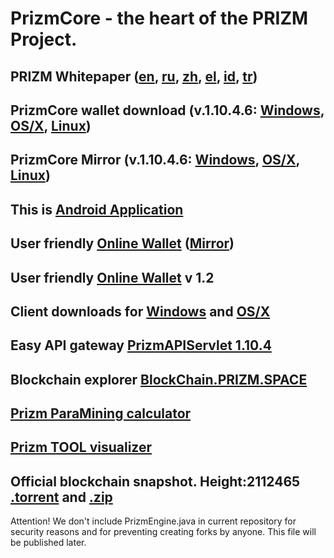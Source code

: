 # PrizmCore - the heart of the PRIZM Project.

## PRIZM Whitepaper ([en](http://tech.prizm.space/wp/prizm_wp_en.pdf?rnd=20200601), [ru](http://tech.prizm.space/wp/prizm_wp_ru.pdf?rnd=20200601), [zh](http://tech.prizm.space/wp/prizm_wp_zh.pdf?rnd=20200601), [el](http://tech.prizm.space/wp/prizm_wp_el.pdf?rnd=20200601), [id](http://tech.prizm.space/wp/prizm_wp_id.pdf?rnd=20200601), [tr](http://tech.prizm.space/wp/prizm_wp_tr.pdf?rnd=20200601))

## PrizmCore wallet download (v.1.10.4.6: [Windows](http://tech.prizm.space/files/prizm-dist-1.10.4.6-win.exe), [OS/X](http://tech.prizm.space/files/prizm-dist-1.10.4.6-mac.dmg), [Linux](http://tech.prizm.space/files/prizm-dist-1.10.4.6-linux.tgz))
## PrizmCore Mirror (v.1.10.4.6: [Windows](https://tech.prizm.vip/files/prizm-dist-1.10.4.6-win.exe), [OS/X](https://tech.prizm.vip/files/prizm-dist-1.10.4.6-mac.dmg), [Linux](https://tech.prizm.vip/files/prizm-dist-1.10.4.6-linux.tgz))

## This is [Android Application](http://tech.prizm.space/files/prizm.apk)

## User friendly [Online Wallet](https://wallet.prizm.space/) ([Mirror](https://wallet.prizm-space.com/))

## User friendly [Online Wallet](https://wallet.prizm.vip/) v 1.2

## Client downloads for [Windows](http://tech.prizm.space/files/PRIZM_Wallet_Setup.exe) and [OS/X](http://tech.prizm.space/files/PRIZM_Wallet.dmg)

## Easy API gateway [PrizmAPIServlet 1.10.4](http://tech.prizm.space/files/prizm-api-1.10.4.tgz)

## Blockchain explorer [BlockChain.PRIZM.SPACE](http://blockchain.prizm.space/)

## [Prizm ParaMining calculator](https://paracalc.prizm.space/)

## [Prizm TOOL visualizer](https://tool-prizm.space/)

## Official blockchain snapshot. Height:2112465 [.torrent](https://tech.prizm.vip/files/prizm_db.torrent) and [.zip](https://tech.prizm.vip/files/prizm_db.zip)




Attention! We don't include PrizmEngine.java in current repository for security reasons and for preventing creating forks by anyone. This file will be published later.

